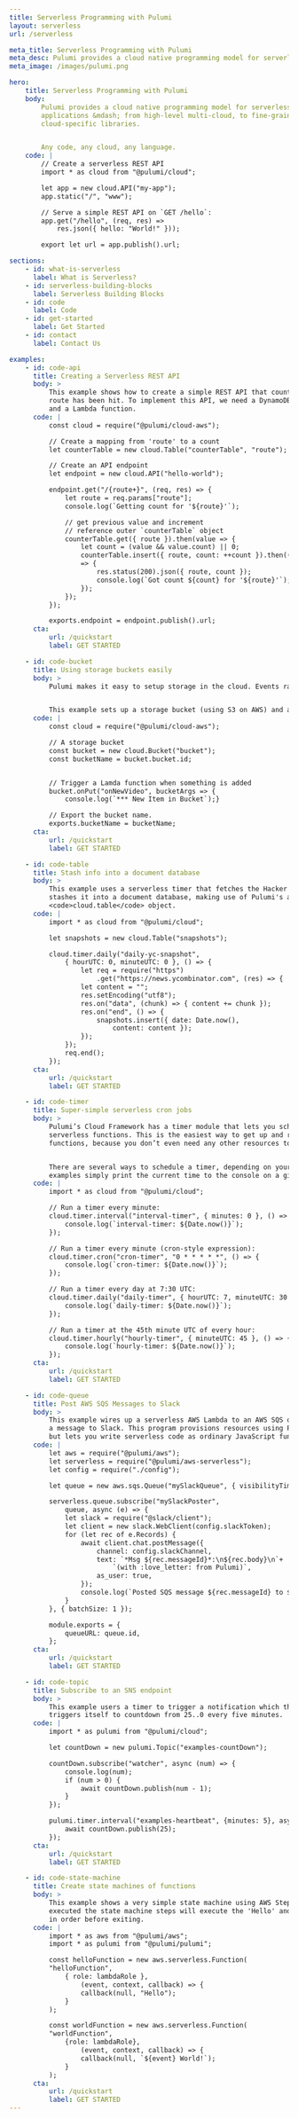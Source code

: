```yaml
---
title: Serverless Programming with Pulumi
layout: serverless
url: /serverless

meta_title: Serverless Programming with Pulumi
meta_desc: Pulumi provides a cloud native programming model for serverless applications. Any code, any cloud, any app.
meta_image: /images/pulumi.png

hero:
    title: Serverless Programming with Pulumi
    body:
        Pulumi provides a cloud native programming model for serverless
        applications &mdash; from high-level multi-cloud, to fine-grained
        cloud-specific libraries.


        Any code, any cloud, any language.
    code: |
        // Create a serverless REST API
        import * as cloud from "@pulumi/cloud";

        let app = new cloud.API("my-app");
        app.static("/", "www");

        // Serve a simple REST API on `GET /hello`:
        app.get("/hello", (req, res) =>
            res.json({ hello: "World!" }));

        export let url = app.publish().url;

sections:
    - id: what-is-serverless
      label: What is Serverless?
    - id: serverless-building-blocks
      label: Serverless Building Blocks
    - id: code
      label: Code
    - id: get-started
      label: Get Started
    - id: contact
      label: Contact Us

examples:
    - id: code-api
      title: Creating a Serverless REST API
      body: >
          This example shows how to create a simple REST API that counts the number of times a
          route has been hit. To implement this API, we need a DynamoDB table, an API endpoint,
          and a Lambda function.
      code: |
          const cloud = require("@pulumi/cloud-aws");

          // Create a mapping from 'route' to a count
          let counterTable = new cloud.Table("counterTable", "route");

          // Create an API endpoint
          let endpoint = new cloud.API("hello-world");

          endpoint.get("/{route+}", (req, res) => {
              let route = req.params["route"];
              console.log(`Getting count for '${route}'`);

              // get previous value and increment
              // reference outer `counterTable` object
              counterTable.get({ route }).then(value => {
                  let count = (value && value.count) || 0;
                  counterTable.insert({ route, count: ++count }).then(()
                  => {
                      res.status(200).json({ route, count });
                      console.log(`Got count ${count} for '${route}'`);
                  });
              });
          });

          exports.endpoint = endpoint.publish().url;
      cta:
          url: /quickstart
          label: GET STARTED

    - id: code-bucket
      title: Using storage buckets easily
      body: >
          Pulumi makes it easy to setup storage in the cloud. Events raised by the storage object can be handled by Lambda functions as actual lambdas in code.


          This example sets up a storage bucket (using S3 on AWS) and a simple Lambda function to respond to new items being added to the bucket.
      code: |
          const cloud = require("@pulumi/cloud-aws");

          // A storage bucket
          const bucket = new cloud.Bucket("bucket");
          const bucketName = bucket.bucket.id;


          // Trigger a Lamda function when something is added
          bucket.onPut("onNewVideo", bucketArgs => {
              console.log(`*** New Item in Bucket`);}

          // Export the bucket name.
          exports.bucketName = bucketName;
      cta:
          url: /quickstart
          label: GET STARTED

    - id: code-table
      title: Stash info into a document database
      body: >
          This example uses a serverless timer that fetches the Hacker News homepage every hour and
          stashes it into a document database, making use of Pulumi's ability to reference the
          <code>cloud.table</code> object.
      code: |
          import * as cloud from "@pulumi/cloud";

          let snapshots = new cloud.Table("snapshots");

          cloud.timer.daily("daily-yc-snapshot",
              { hourUTC: 0, minuteUTC: 0 }, () => {
                  let req = require("https")
                      .get("https://news.ycombinator.com", (res) => {
                  let content = "";
                  res.setEncoding("utf8");
                  res.on("data", (chunk) => { content += chunk });
                  res.on("end", () => {
                      snapshots.insert({ date: Date.now(),
                          content: content });
                  });
              });
              req.end();
          });
      cta:
          url: /quickstart
          label: GET STARTED

    - id: code-timer
      title: Super-simple serverless cron jobs
      body: >
          Pulumi’s Cloud Framework has a timer module that lets you schedule cron jobs that run
          serverless functions. This is the easiest way to get up and running with serverless
          functions, because you don’t even need any other resources to trigger events from.


          There are several ways to schedule a timer, depending on your stylistic preferences. These
          examples simply print the current time to the console on a given interval.
      code: |
          import * as cloud from "@pulumi/cloud";

          // Run a timer every minute:
          cloud.timer.interval("interval-timer", { minutes: 0 }, () => {
              console.log(`interval-timer: ${Date.now()}`);
          });

          // Run a timer every minute (cron-style expression):
          cloud.timer.cron("cron-timer", "0 * * * * *", () => {
              console.log(`cron-timer: ${Date.now()}`);
          });

          // Run a timer every day at 7:30 UTC:
          cloud.timer.daily("daily-timer", { hourUTC: 7, minuteUTC: 30 }, () => {
              console.log(`daily-timer: ${Date.now()}`);
          });

          // Run a timer at the 45th minute UTC of every hour:
          cloud.timer.hourly("hourly-timer", { minuteUTC: 45 }, () => {
              console.log(`hourly-timer: ${Date.now()}`);
          });
      cta:
          url: /quickstart
          label: GET STARTED

    - id: code-queue
      title: Post AWS SQS Messages to Slack
      body: >
          This example wires up a serverless AWS Lambda to an AWS SQS queue and demonstrates posting
          a message to Slack. This program provisions resources using Pulumi's deployment system,
          but lets you write serverless code as ordinary JavaScript functions.
      code: |
          let aws = require("@pulumi/aws");
          let serverless = require("@pulumi/aws-serverless");
          let config = require("./config");

          let queue = new aws.sqs.Queue("mySlackQueue", { visibilityTimeoutSeconds: 180 });

          serverless.queue.subscribe("mySlackPoster",
              queue, async (e) => {
              let slack = require("@slack/client");
              let client = new slack.WebClient(config.slackToken);
              for (let rec of e.Records) {
                  await client.chat.postMessage({
                      channel: config.slackChannel,
                      text: `*Msg ${rec.messageId}*:\n${rec.body}\n`+
                          `(with :love_letter: from Pulumi)`,
                      as_user: true,
                  });
                  console.log(`Posted SQS message ${rec.messageId} to ${config.slackChannel}`);
              }
          }, { batchSize: 1 });

          module.exports = {
              queueURL: queue.id,
          };
      cta:
          url: /quickstart
          label: GET STARTED

    - id: code-topic
      title: Subscribe to an SNS endpoint
      body: >
          This example users a timer to trigger a notification which then recursively
          triggers itself to countdown from 25..0 every five minutes.
      code: |
          import * as pulumi from "@pulumi/cloud";

          let countDown = new pulumi.Topic("examples-countDown");

          countDown.subscribe("watcher", async (num) => {
              console.log(num);
              if (num > 0) {
                  await countDown.publish(num - 1);
              }
          });

          pulumi.timer.interval("examples-heartbeat", {minutes: 5}, async () => {
              await countDown.publish(25);
          });
      cta:
          url: /quickstart
          label: GET STARTED

    - id: code-state-machine
      title: Create state machines of functions
      body: >
          This example shows a very simple state machine using AWS Step Functions. When
          executed the state machine steps will execute the 'Hello' and then 'World', steps
          in order before exiting.
      code: |
          import * as aws from "@pulumi/aws";
          import * as pulumi from "@pulumi/pulumi";

          const helloFunction = new aws.serverless.Function(
          "helloFunction",
              { role: lambdaRole },
                  (event, context, callback) => {
                  callback(null, "Hello");
              }
          );

          const worldFunction = new aws.serverless.Function(
          "worldFunction",
              {role: lambdaRole},
                  (event, context, callback) => {
                  callback(null, `${event} World!`);
              }
          );
      cta:
          url: /quickstart
          label: GET STARTED
---
```

